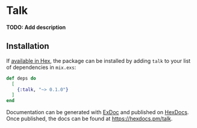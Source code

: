 # Talk

**TODO: Add description**

## Installation

If [available in Hex](https://hex.pm/docs/publish), the package can be installed
by adding `talk` to your list of dependencies in `mix.exs`:

```elixir
def deps do
  [
    {:talk, "~> 0.1.0"}
  ]
end
```

Documentation can be generated with [ExDoc](https://github.com/elixir-lang/ex_doc)
and published on [HexDocs](https://hexdocs.pm). Once published, the docs can
be found at <https://hexdocs.pm/talk>.

